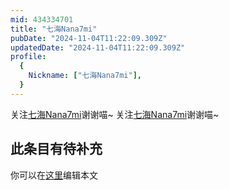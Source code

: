 ```yaml
---
mid: 434334701
title: "七海Nana7mi"
pubDate: "2024-11-04T11:22:09.309Z"
updatedDate: "2024-11-04T11:22:09.309Z"
profile:
  {
    Nickname: ["七海Nana7mi"],
  }
---
```


关注[七海Nana7mi](https://space.bilibili.com/434334701)谢谢喵~ 关注[七海Nana7mi](https://space.bilibili.com/434334701)谢谢喵~

## 此条目有待补充
你可以在[这里](https://github.com/Yuhanawa/VTuber.ICU-Content/edit/master/v/七海Nana7mi/index.md)编辑本文
